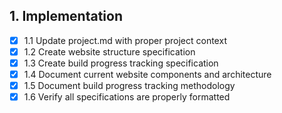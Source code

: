 ## 1. Implementation
- [x] 1.1 Update project.md with proper project context
- [x] 1.2 Create website structure specification 
- [x] 1.3 Create build progress tracking specification
- [x] 1.4 Document current website components and architecture
- [x] 1.5 Document build progress tracking methodology
- [x] 1.6 Verify all specifications are properly formatted